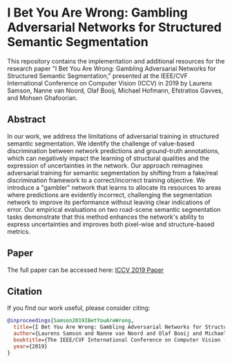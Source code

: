 # I Bet You Are Wrong: Gambling Adversarial Networks for Structured Semantic Segmentation

This repository contains the implementation and additional resources for the research paper "I Bet You Are Wrong: Gambling Adversarial Networks for Structured Semantic Segmentation," presented at the IEEE/CVF International Conference on Computer Vision (ICCV) in 2019 by Laurens Samson, Nanne van Noord, Olaf Booij, Michael Hofmann, Efstratios Gavves, and Mohsen Ghafoorian.

## Abstract

In our work, we address the limitations of adversarial training in structured semantic segmentation. We identify the challenge of value-based discrimination between network predictions and ground-truth annotations, which can negatively impact the learning of structural qualities and the expression of uncertainties in the network. Our approach reimagines adversarial training for semantic segmentation by shifting from a fake/real discrimination framework to a correct/incorrect training objective. We introduce a "gambler" network that learns to allocate its resources to areas where predictions are evidently incorrect, challenging the segmentation network to improve its performance without leaving clear indications of error. Our empirical evaluations on two road-scene semantic segmentation tasks demonstrate that this method enhances the network's ability to express uncertainties and improves both pixel-wise and structure-based metrics.

## Paper

The full paper can be accessed here: [ICCV 2019 Paper](https://openaccess.thecvf.com/content_ICCVW_2019/papers/CVRSUAD/Samson_I_Bet_You_Are_Wrong_Gambling_Adversarial_Networks_for_Structured_ICCVW_2019_paper.pdf)

## Citation

If you find our work useful, please consider citing:

```bibtex
@inproceedings{Samson2019IBetYouAreWrong,
  title={I Bet You Are Wrong: Gambling Adversarial Networks for Structured Semantic Segmentation},
  author={Laurens Samson and Nanne van Noord and Olaf Booij and Michael Hofmann and Efstratios Gavves and Mohsen Ghafoorian},
  booktitle={The IEEE/CVF International Conference on Computer Vision (ICCV)},
  year={2019}
}




